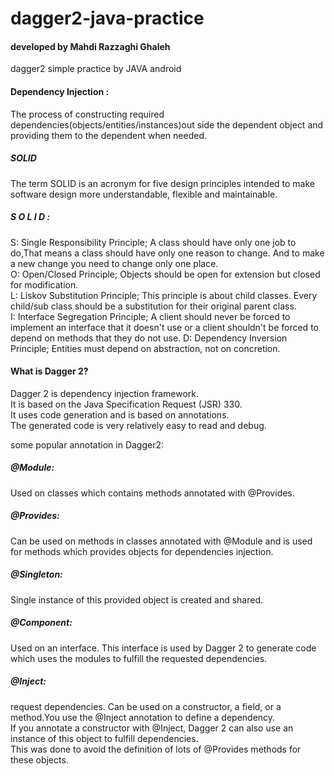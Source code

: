 # dagger2-java-practice

#### developed by **Mahdi Razzaghi Ghaleh**
dagger2 simple practice by JAVA android

#### Dependency Injection :
The process of constructing required dependencies(objects/entities/instances)out side the dependent object and providing them to the dependent when needed.

##### SOLID
The term SOLID is an acronym for five design principles intended to make software design more understandable, flexible and maintainable.
##### S O L I D :
S: Single Responsibility Principle; A class should have only one job to do,That means a class should have only one reason to change. And to make a new change you need to change only one place.  
O: Open/Closed Principle; Objects should be open for extension but closed for modification.  
L: Liskov Substitution Principle; This principle is about child classes. Every child/sub class should be a substitution for their original parent class.  
I: Interface Segregation Principle; A client should never be forced to implement an interface that it doesn't use or a client shouldn't be forced to depend on methods that they do not use.
D: Dependency Inversion Principle; Entities must depend on abstraction, not on concretion.

#### What is Dagger 2?
Dagger 2 is dependency injection framework.  
It is based on the Java Specification Request (JSR) 330.  
It uses code generation and is based on annotations.  
The generated code is very relatively easy to read and debug.

some popular annotation in Dagger2:

##### @Module:
Used on classes which contains methods annotated with @Provides.

##### @Provides:
Can be used on methods in classes annotated with @Module and is used for methods which provides objects for dependencies injection.

##### @Singleton:
Single instance of this provided object is created and shared.

##### @Component:
Used on an interface.
This interface is used by Dagger 2 to generate code which uses the modules to fulfill the requested dependencies.

##### @Inject:
request dependencies. Can be used on a constructor, a field, or a method.You use the @Inject annotation to define a dependency.  
 If you annotate a constructor with @Inject, Dagger 2 can also use an instance of this object to fulfill dependencies.  
 This was done to avoid the definition of lots of @Provides methods for these objects.

